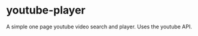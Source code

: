 youtube-player
==============

A simple one page youtube video search and player. Uses the youtube API.
